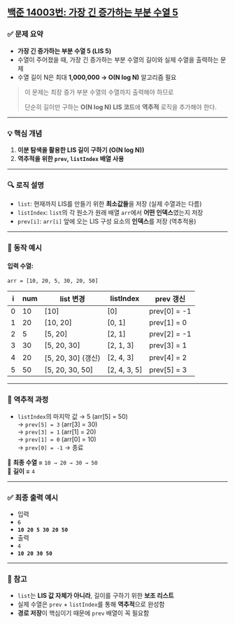 ## [백준 14003번: 가장 긴 증가하는 부분 수열 5](https://github.com/Syldris/Baekjoon-Study/tree/main/C%23/%EB%B0%B1%EC%A4%80/Platinum/14003.%E2%80%85%EA%B0%80%EC%9E%A5%E2%80%85%EA%B8%B4%E2%80%85%EC%A6%9D%EA%B0%80%ED%95%98%EB%8A%94%E2%80%85%EB%B6%80%EB%B6%84%E2%80%85%EC%88%98%EC%97%B4%E2%80%855)


### ✅ 문제 요약
- **가장 긴 증가하는 부분 수열 5 (LIS 5)**
- 수열이 주어졌을 때, 가장 긴 증가하는 부분 수열의 길이와 실제 수열을 출력하는 문제
- 수열 길이 N은 최대 **1,000,000 → O(N log N)** 알고리즘 필요
> 이 문제는 최장 증가 부분 수열의 수열까지 출력해야 하므로
> 
> 단순히 길이만 구하는 **O(N log N) LIS 코드**에 **역추적** 로직을 추가해야 한다.
---

### 💡 핵심 개념
1. **이분 탐색을 활용한 LIS 길이 구하기 (O(N log N))**
2. **역추적을 위한 `prev`, `listIndex` 배열 사용**

---

### 🔍 로직 설명

- `list`: 현재까지 LIS를 만들기 위한 **최소값들**을 저장 (실제 수열과는 다름)
- `listIndex`: `list`의 각 원소가 원래 배열 `arr`에서 **어떤 인덱스**였는지 저장
- `prev[i]`: `arr[i]` 앞에 오는 LIS 구성 요소의 **인덱스**를 저장 (역추적용)

---

### 🧠 동작 예시

#### 입력 수열:  
`arr = [10, 20, 5, 30, 20, 50]`

| i | num | list 변경         | listIndex    | prev 갱신     |
|---|-----|--------------------|--------------|---------------|
| 0 | 10  | [10]               | [0]          | prev[0] = -1  |
| 1 | 20  | [10, 20]           | [0, 1]       | prev[1] = 0   |
| 2 | 5   | [5, 20]            | [2, 1]       | prev[2] = -1  |
| 3 | 30  | [5, 20, 30]        | [2, 1, 3]    | prev[3] = 1   |
| 4 | 20  | [5, 20, 30] (갱신) | [2, 4, 3]    | prev[4] = 2   |
| 5 | 50  | [5, 20, 30, 50]    | [2, 4, 3, 5] | prev[5] = 3   |

---

### 🔁 역추적 과정

- `listIndex`의 마지막 값 → 5 (arr[5] = 50)  
  → `prev[5] = 3` (arr[3] = 30)  
  → `prev[3] = 1` (arr[1] = 20)  
  → `prev[1] = 0` (arr[0] = 10)  
  → `prev[0] = -1` → 종료

🔹 **최종 수열 =** `10 → 20 → 30 → 50`  
🔹 **길이 =** `4`

---

### ✅ 최종 출력 예시

- 입력
- `6`
- **`10 20 5 30 20 50`**
- 출력
- `4`
- **`10 20 30 50`**

---

### 💬 참고

- `list`는 **LIS 값 자체가 아니라**, 길이를 구하기 위한 **보조 리스트**
- 실제 수열은 `prev` + `listIndex`를 통해 **역추적**으로 완성함
- **경로 저장**이 핵심이기 때문에 `prev` 배열이 꼭 필요함
